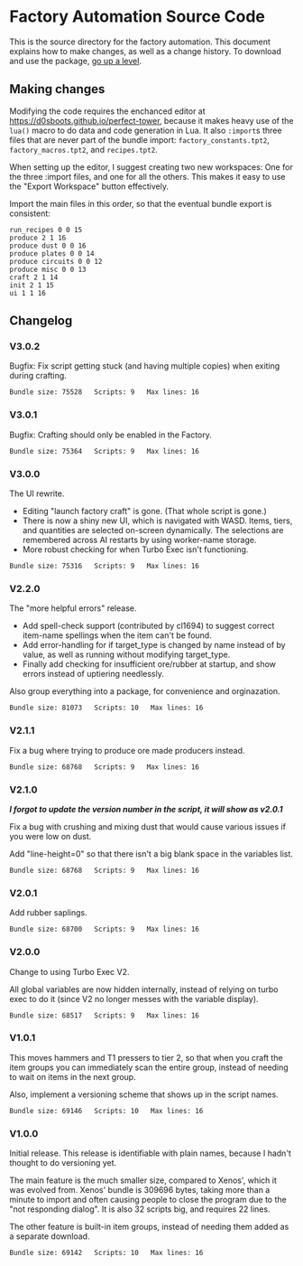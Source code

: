 # Factory Automation Source Code

This is the source directory for the factory automation. This document explains how to make changes, as well as a change history.
To download and use the package, [go up a level](/README.md#factory-automation).

## Making changes

Modifying the code requires the enchanced editor at https://d0sboots.github.io/perfect-tower, because it makes heavy use of the `lua()` macro
to do data and code generation in Lua. It also `:import`s three files that are never part of the bundle import:
`factory_constants.tpt2`, `factory_macros.tpt2`, and `recipes.tpt2`.

When setting up the editor, I suggest creating two new workspaces: One for the three :import files, and one for all the others. This makes it easy to use the
"Export Workspace" button effectively.

Import the main files in this order, so that the eventual bundle export is consistent:

`run_recipes 0 0 15`<br>
`produce 2 1 16`<br>
`produce dust 0 0 16`<br>
`produce plates 0 0 14`<br>
`produce circuits 0 0 12`<br>
`produce misc 0 0 13`<br>
`craft 2 1 14`<br>
`init 2 1 15`<br>
`ui 1 1 16`<br>

## Changelog

### V3.0.2

Bugfix: Fix script getting stuck (and having multiple copies) when exiting
during crafting.

```
Bundle size: 75528   Scripts: 9   Max lines: 16
```

### V3.0.1

Bugfix: Crafting should only be enabled in the Factory.

```
Bundle size: 75364   Scripts: 9   Max lines: 16
```

### V3.0.0

The UI rewrite.

* Editing "launch factory craft" is gone. (That whole script is gone.)
* There is now a shiny new UI, which is navigated with WASD. Items, tiers, and
  quantities are selected on-screen dynamically. The selections are remembered
  across AI restarts by using worker-name storage.
* More robust checking for when Turbo Exec isn't functioning.

```
Bundle size: 75316   Scripts: 9   Max lines: 16
```

### V2.2.0

The "more helpful errors" release.

* Add spell-check support (contributed by cl1694) to suggest correct item-name
  spellings when the item can't be found.
* Add error-handling for if target_type is changed by name instead of by value,
  as well as running without modifying target_type.
* Finally add checking for insufficient ore/rubber at startup, and show errors
  instead of uptiering needlessly.

Also group everything into a package, for convenience and orginazation.

```
Bundle size: 81073   Scripts: 10   Max lines: 16
```

### V2.1.1

Fix a bug where trying to produce ore made producers instead.

```
Bundle size: 68768   Scripts: 9   Max lines: 16
```

### V2.1.0

***I forgot to update the version number in the script, it will show as v2.0.1***

Fix a bug with crushing and mixing dust that would cause various issues
if you were low on dust.

Add "line-height=0" so that there isn't a big blank space in the variables list.

```
Bundle size: 68768   Scripts: 9   Max lines: 16
```

### V2.0.1

Add rubber saplings.

```
Bundle size: 68700   Scripts: 9   Max lines: 16
```

### V2.0.0

Change to using Turbo Exec V2.

All global variables are now hidden internally, instead of relying on turbo
exec to do it (since V2 no longer messes with the variable display).
```
Bundle size: 68517   Scripts: 9   Max lines: 16
```

### V1.0.1

This moves hammers and T1 pressers to tier 2, so that when you craft the item groups you can
immediately scan the entire group, instead of needing to wait on items in the next group.

Also, implement a versioning scheme that shows up in the script names.
```
Bundle size: 69146   Scripts: 10   Max lines: 16
```

### V1.0.0

Initial release. This release is identifiable with plain names, because I hadn't thought to do versioning yet.

The main feature is the much smaller size, compared to Xenos', which it was evolved from.
Xenos' bundle is 309696 bytes, taking more than a minute to import and often causing people to close the program due to the "not responding dialog".
It is also 32 scripts big, and requires 22 lines.

The other feature is built-in item groups, instead of needing them added as a separate download.
```
Bundle size: 69142   Scripts: 10   Max lines: 16
```
